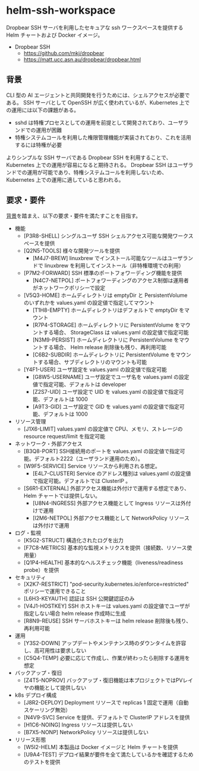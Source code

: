 # helm-ssh-workspace

Dropbear SSH サーバを利用したセキュアな ssh ワークスペースを提供する Helm チャートおよび Docker イメージ。

- Dropbear SSH
  - https://github.com/mkj/dropbear
  - https://matt.ucc.asn.au/dropbear/dropbear.html

## 背景

CLI 型の AI エージェントと共同開発を行うためには、シェルアクセスが必要である。
SSH サーバとして OpenSSH が広く使われているが、Kubernetes 上での運用には以下の課題がある。

- sshd は特権プロセスとしての運用を前提として開発されており、ユーザランドでの運用が困難
- 特権システムコールを利用した権限管理機能が実装されており、これを活用するには特権が必要

よりシンプルな SSH サーバである Dropbear SSH を利用することで、Kubernetes 上での運用が容易になると期待される。 Dropbear SSH はユーザランドでの運用が可能であり、特権システムコールを利用しないため、Kubernetes 上での運用に適していると思われる。

## 要求・要件

[背景](#背景)を踏まえ、以下の要求・要件を満たすことを目指す。

- 機能
  - <span id="P3R8-SHELL">[P3R8-SHELL]</span> シングルユーザ SSH シェルアクセス可能な開発ワークスペースを提供
  - <span id="Q2N5-TOOLS">[Q2N5-TOOLS]</span> 様々な開発ツールを提供
    - <span id="M4J7-BREW">[M4J7-BREW]</span> linuxbrew でインストール可能なツールはユーザランドで linuxbrew を利用してインストール（非特権環境での利用）
  - <span id="P7M2-FORWARD">[P7M2-FORWARD]</span> SSH 標準のポートフォワーディング機能を提供
    - <span id="N4C7-NETPOL">[N4C7-NETPOL]</span> ポートフォワーディングのアクセス制御は運用者がネットワークポリシーで設定
  - <span id="V5Q3-HOME">[V5Q3-HOME]</span> ホームディレクトリは emptyDir と PersistentVolume のいずれかを values.yaml の設定値で指定してマウント
    - <span id="T1H8-EMPTY">[T1H8-EMPTY]</span> ホームディレクトリはデフォルトで emptyDir をマウント
    - <span id="R7P4-STORAGE">[R7P4-STORAGE]</span> ホームディレクトリに PersistentVolume をマウントする場合、 StorageClass は values.yaml の設定値で指定可能
    - <span id="N3M9-PERSIST">[N3M9-PERSIST]</span> ホームディレクトリに PersistentVolume をマウントする場合、 Helm release 削除後も残り、再利用可能
    - <span id="C6B2-SUBDIR">[C6B2-SUBDIR]</span> ホームディレクトリに PersistentVolume をマウントする場合、サブディレクトリのマウントも可能
  - <span id="Y4F1-USER">[Y4F1-USER]</span> ユーザ設定を values.yaml の設定値で指定可能
    - <span id="G8W5-USERNAME">[G8W5-USERNAME]</span> ユーザ設定でユーザ名を values.yaml の設定値で指定可能、デフォルトは developer
    - <span id="Z2S7-UID">[Z2S7-UID]</span> ユーザ設定で UID を values.yaml の設定値で指定可能、デフォルトは 1000
    - <span id="A9T3-GID">[A9T3-GID]</span> ユーザ設定で GID を values.yaml の設定値で指定可能、デフォルトは 1000
- リソース管理
  - <span id="J1X6-LIMIT">[J1X6-LIMIT]</span> values.yaml の設定値で CPU、メモリ、ストレージの resource request/limit を指定可能
- ネットワーク・外部アクセス
  - <span id="B3Q8-PORT">[B3Q8-PORT]</span> SSH接続用のポートを values.yaml の設定値で指定可能。デフォルト2222（ユーザランド運用のため）。
  - <span id="W9F5-SERVICE">[W9F5-SERVICE]</span> Service リソースから利用される想定。
    - <span id="E4L7-CLUSTER">[E4L7-CLUSTER]</span> Service のアドレス種別は values.yaml の設定値で指定可能。デフォルトでは ClusterIP 。
  - <span id="S6R1-EXTERNAL">[S6R1-EXTERNAL]</span> 外部アクセス機能は外付けで運用する想定であり、Helm チャートでは提供しない。
    - <span id="U8N4-INGRESS">[U8N4-INGRESS]</span> 外部アクセス機能として Ingress リソースは外付けで運用
    - <span id="I2M6-NETPOL">[I2M6-NETPOL]</span> 外部アクセス機能として NetworkPolicy リソースは外付けで運用
- ログ・監視
  - <span id="K5G2-STRUCT">[K5G2-STRUCT]</span> 構造化されたログを出力
  - <span id="F7C8-METRICS">[F7C8-METRICS]</span> 基本的な監視メトリクスを提供（接続数、リソース使用量）
  - <span id="Q1P4-HEALTH">[Q1P4-HEALTH]</span> 基本的なヘルスチェック機能（liveness/readiness probe）を提供
- セキュリティ
  - <span id="X2K7-RESTRICT">[X2K7-RESTRICT]</span> "pod-security.kubernetes.io/enforce=restricted" ポリシーで運用できること
  - <span id="L6H3-KEYAUTH">[L6H3-KEYAUTH]</span> 認証は SSH 公開鍵認証のみ
  - <span id="V4J1-HOSTKEY">[V4J1-HOSTKEY]</span> SSH ホストキーは values.yaml の設定値でユーザが指定しない場合 helm release 作成時に生成
  - <span id="R8N9-REUSE">[R8N9-REUSE]</span> SSH サーバホストキーは helm release 削除後も残り、再利用可能
- 運用
  - <span id="Y3S2-DOWN">[Y3S2-DOWN]</span> アップデートやメンテナンス時のダウンタイムを許容し、高可用性は要求しない
  - <span id="C5Q4-TEMP">[C5Q4-TEMP]</span> 必要に応じて作成し、作業が終わったら削除する運用を想定
- バックアップ・復旧
  - <span id="Z4T5-NOPROV">[Z4T5-NOPROV]</span> バックアップ・復旧機能は本プロジェクトではPVレイヤの機能として提供しない
- k8s デプロイ構成
  - <span id="J8R2-DEPLOY">[J8R2-DEPLOY]</span> Deployment リソースで replicas 1 固定で運用（自動スケーリング無効）
  - <span id="N4V9-SVC">[N4V9-SVC]</span> Service を提供、デフォルトで ClusterIP アドレスを提供
  - <span id="H1C6-NOING">[H1C6-NOING]</span> Ingress リソースは提供しない
  - <span id="B7X5-NONP">[B7X5-NONP]</span> NetworkPolicy リソースは提供しない
- リリース形態
  - <span id="W5I2-HELM">[W5I2-HELM]</span> 本製品は Docker イメージと Helm チャートを提供
  - <span id="U9A4-TEST">[U9A4-TEST]</span> デプロイ結果が要件を全て満たしているかを確認するためのテストを提供
